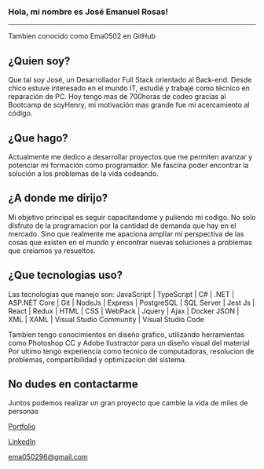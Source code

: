 ### Hola, mi nombre es José Emanuel Rosas!
----------------------
Tambien conocido como Ema0502 en GitHub

**¿Quien soy?**
----------------------
Que tal soy José, un Desarrollador Full Stack orientado al Back-end. Desde chico estuve interesado en el mundo IT, estudié y trabajé como técnico en reparación de PC. Hoy tengo mas de 700horas de codeo gracias al Bootcamp de soyHenry, mi motivación mas grande fue mi acercamiento al código.

**¿Que hago?**
----------------------
Actualmente me dedico a desarrollar proyectos que me permiten avanzar y potenciar mi formación como programador. Me fascina poder encontrar la solución a los problemas de la vida codeando.

**¿A donde me dirijo?**
----------------------
Mi objetivo principal es seguir capacitandome y puliendo mi codigo.
No solo disfruto de la programacion por la cantidad de demanda que hay en el mercado. Sino que realmente me apaciona ampliar mi perspectiva de las cosas que existen en el mundo y encontrar nuevas soluciones a problemas que creiamos ya resueltos.

**¿Que tecnologias uso?**
----------------------
Las tecnologias que manejo son:
JavaScript | TypeScript | C# | .NET | ASP.NET Core | Git | NodeJs | Express | PostgreSQL | SQL Server |  Jest Js | React | Redux | HTML | CSS | WebPack | Jquery | Ajax | Docker
JSON | XML | XAML | Visual Studio Community | Visual Studio Code

Tambien tengo conocimientos en diseño grafico, utilizando herramientas como Photoshop CC y Adobe Ilustractor para un diseño visual del material
Por ultimo tengo experiencia como tecnico de computadoras, resolucion de problemas, compartibilidad y optimizacion del sistema.

**No dudes en contactarme**
----------------------
Juntos podemos realizar un gran proyecto que cambie la vida de miles de personas

[Portfolio](https://new-portfolio-mauve-nine.vercel.app/)

[LinkedIn](https://www.linkedin.com/in/jose-emanuel-rosas/)

ema050296@gmail.com
<!--
**Ema0502/Ema0502** is a ✨ _special_ ✨ repository because its `README.md` (this file) appears on your GitHub profile.

Here are some ideas to get you started:

- 🔭 I’m currently working on ...
- 🌱 I’m currently learning ...
- 👯 I’m looking to collaborate on ...
- 🤔 I’m looking for help with ...
- 💬 Ask me about ...
- 📫 How to reach me: ...
- 😄 Pronouns: ...
- ⚡ Fun fact: ...
-->
